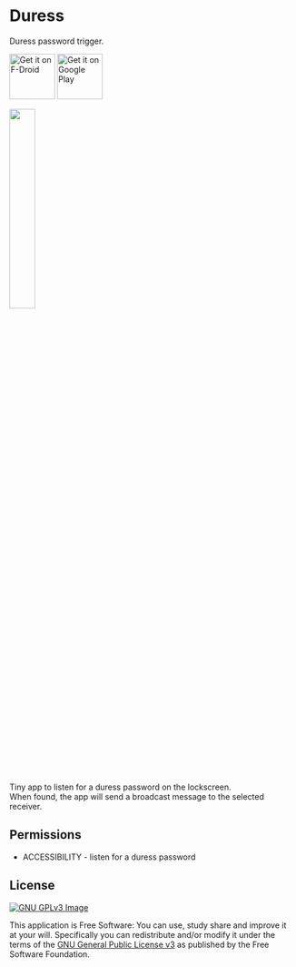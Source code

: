 # Duress

Duress password trigger.

[<img
     src="https://fdroid.gitlab.io/artwork/badge/get-it-on.png"
     alt="Get it on F-Droid"
     height="80">](https://f-droid.org/packages/me.lucky.duress/)
[<img
      src="https://play.google.com/intl/en_us/badges/images/generic/en-play-badge.png"
      alt="Get it on Google Play"
      height="80">](https://play.google.com/store/apps/details?id=me.lucky.duress)

<img 
     src="https://raw.githubusercontent.com/x13a/Duress/main/fastlane/metadata/android/en-US/images/phoneScreenshots/1.png" 
     width="30%" 
     height="30%">

Tiny app to listen for a duress password on the lockscreen.  
When found, the app will send a broadcast message to the selected receiver.

## Permissions

* ACCESSIBILITY - listen for a duress password

## License
[![GNU GPLv3 Image](https://www.gnu.org/graphics/gplv3-127x51.png)](https://www.gnu.org/licenses/gpl-3.0.en.html)

This application is Free Software: You can use, study share and improve it at your will.
Specifically you can redistribute and/or modify it under the terms of the
[GNU General Public License v3](https://www.gnu.org/licenses/gpl.html) as published by the Free
Software Foundation.

